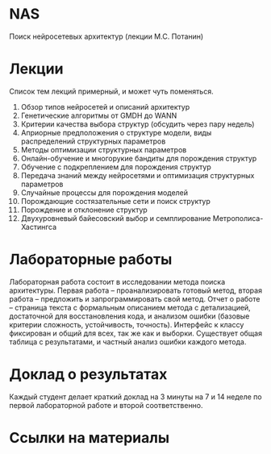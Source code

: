 # NAS
Поиск нейросетевых архитектур (лекции М.С. Потанин)

# Лекции
Список тем лекций примерный, и может чуть поменяться.
1. Обзор типов нейросетей и описаний архитектур
2. Генетические алгоритмы от GMDH до WANN
3. Критерии качества выбора структур (обсудить через пару недель)
4. Априорные предположения о структуре модели, виды распределений структурных параметров
5. Методы оптимизации структурных параметров
6. Онлайн-обучение и многорукие бандиты для порождения структур
7. Обучение с подкреплением для порождения структур
8. Передача знаний между нейросетями и оптимизация структурных параметров
9. Случайные процессы для порождения моделей
10. Порождающие состязательные сети и поиск структур
11. Порождение и отклонение структур
12. Двухуровневый байесовский выбор и семплирование Метрополиса-Хастингса

# Лабораторные работы
Лабораторная работа состоит в исследовании метода поиска архитектуры. Первая работа – проанализировать готовый метод, вторая работа – предложить и запрограммировать свой метод. Отчет о работе – страница текста с формальным описанием метода с детализацией, достаточной для восстановления кода, и анализом ошибки (базовые критерии сложность, устойчивость, точность). Интерфейс к классу фиксирован и общий для всех, так же как и выборки. Существует общая таблица с результатами, и частный анализ ошибки каждого метода. 

# Доклад о результатах
Каждый студент делает краткий доклад на 3 минуты на 7 и 14 неделе по первой лабораторной работе и второй соответственно.


# Ссылки на материалы
